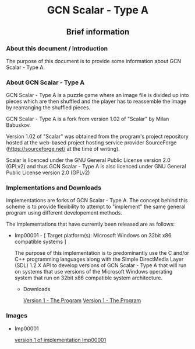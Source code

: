 
<h1 align="center">GCN Scalar - Type A</h1>
<h2 align="center">Brief information</h2>



<h3>About this document / Introduction</h3>

The purpose of this document is to provide some information about
GCN Scalar - Type A.


<h3>About GCN Scalar - Type A</h3>

GCN Scalar - Type A is a puzzle game where an image file is divided up
into pieces which are then shuffled and the player has to reassemble
the image by rearranging the shuffled pieces.

GCN Scalar - Type A is a fork from version 1.02 of "Scalar" by Milan
Babuskov.

Version 1.02 of "Scalar" was obtained from the program's project
repository hosted at the web-based project hosting service provider
SourceForge (https://sourceforge.net/ at the time of writing).

Scalar is licenced under the GNU General Public License version 2.0 (GPLv2)
and thus GCN Scalar - Type A is also licenced under GNU General Public
License version 2.0 (GPLv2)


<h3>Implementations and Downloads</h3>

Implementations are forks of GCN Scalar - Type A. The concept behind
this scheme is to provide flexibility to attempt to "implement" the
same general program using different developement methods.

The implementations that have currently been released are as follows:

- Imp00001 - [ Target platform(s): Microsoft Windows on 32bit x86 compatible systems ]
    
    The purpose of this implementation is to predominantly use the C
    and/or C++ programming languages along with the Simple DirectMedia
    Layer (SDL) 1.2.X API to develop versions of GCN Scalar - Type A
    that will run on systems that use versions of the Microsoft Windows
    operating system that run on 32bit x86 compatible system architecture.
    
    - Downloads

        [Version 1 - The Program]( https://github.com/SABrereton/GCN_Scalar--Type_A/releases/download/Imp00001-Version_1-The_program/GCN_Scalar-tA-Imp00001-v0p1--Prg.zip)
        [Version 1 - The Program]( https://github.com/SABrereton/GCN_Scalar--Type_A/releases/download/Imp00001-Version_1-The_program/GCN_Scalar-tA-Imp00001-v0p1--Prg.zip)
        


<h3>Images</h3>

- Imp00001

    [version 1 of implementation Imp00001](/Images/imp00001-v1--capture01.png "version 1 of implementation Imp00001")
